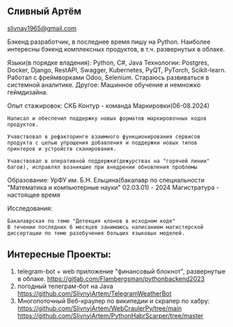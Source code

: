 ## Сливный Артём
slivnay1965@gmail.com

Бэкенд разработчик, в последнее время пишу на Python. Наиболее интересны бэкенд комплексных продуктов, в т.ч. развернутых в облаке.

Языки(в порядке владения): Python, C#, Java
Технологии: Postgres, Docker, Django, RestAPI, Swagger, Kubernetes, PyQT, PyTorch, Scikit-learn. Работал с фреймворками Odoo, Selenium.
Стараюсь развиваться в системной аналитике.
Другое: Машинное обучение и немножко геймдизайна.

Опыт стажировок:
    СКБ Контур - команда Маркировки(06-08.2024)
    
    Написал и обеспечил поддержку новых форматов маркировочных кодов продуктов.
    
    Учавствовал в рефакторинге взаимного функционирования сервисов продукта с целью упрощения добавления и поддержки новых типов принтеров и устройств сканирования.
    
    Учавствовал в оперативной поддержке(дежурствах на "горячей линии" багов), исправлял возникшие при внедрении обновления проблемы
    
    
Образование:
    УрФУ им. Б.Н. Ельцина(бакалавр по специальности "Математика и компьютерные науки" 02.03.01) - 2024
    Магистратура - настоящее время

Исследования:

    Бакалаврская по теме "Детекция клонов в исходном коде"
    В течении последних 6 месяцев занимаюсь написанием магистерской диссертации по теме разобучения больших языковых моделей.
    

## Интересные Проекты:
1) telegram-bot + web приложение "финансовый блокнот", развернутые в облаке.
 https://gitlab.com/Flambergsman/pythonbackend2023 
 2) погодный телеграм-бот на Java
 https://github.com/SlivnyiArtem/TelegramWeatherBot
 3) Многопоточный Веб-краулер по википедии
 и скрапер по хабру:
 https://github.com/SlivnyiArtem/WebCraulerPy/tree/main
 https://github.com/SlivnyiArtem/PythonHabrScarper/tree/master
